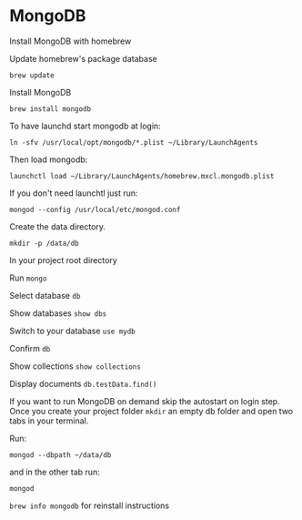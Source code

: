 # MongoDB

Install MongoDB with homebrew

Update homebrew's package database

`brew update`

Install MongoDB

`brew install mongodb`

To have launchd start mongodb at login:

`ln -sfv /usr/local/opt/mongodb/*.plist ~/Library/LaunchAgents`

Then load mongodb:

`launchctl load ~/Library/LaunchAgents/homebrew.mxcl.mongodb.plist`

If you don't need launchtl just run:

`mongod --config /usr/local/etc/mongod.conf`

Create the data directory.

`mkdir -p /data/db`

In your project root directory

Run `mongo`

Select database `db`

Show databases `show dbs`

Switch to your database `use mydb`

Confirm `db`

Show collections `show collections`

Display documents `db.testData.find()`

If you want to run MongoDB on demand skip the autostart on login step. Once you create your project folder `mkdir` an empty db folder and open two tabs in your terminal.

Run:

`mongod --dbpath ~/data/db`

and in the other tab run:

`mongod`

`brew info mongodb` for reinstall instructions

